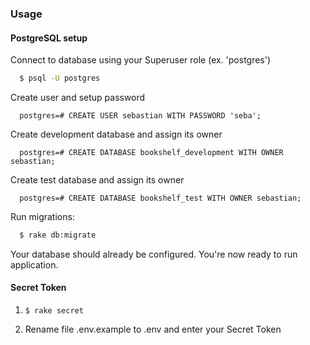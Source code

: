 ### Usage

#### PostgreSQL setup

Connect to database using your Superuser role (ex. 'postgres')

```bash
  $ psql -U postgres
```

Create user and setup password

```
  postgres=# CREATE USER sebastian WITH PASSWORD 'seba';
```

Create development database and assign its owner

```
  postgres=# CREATE DATABASE bookshelf_development WITH OWNER sebastian;
```

Create test database and assign its owner

```
  postgres=# CREATE DATABASE bookshelf_test WITH OWNER sebastian;
```

Run migrations:

```bash
  $ rake db:migrate
```

Your database should already be configured. You're now ready to run application.

#### Secret Token

1. `$ rake secret`

2. Rename file .env.example to .env and enter your Secret Token
